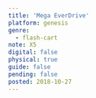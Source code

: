 ```yaml
---
title: 'Mega EverDrive'
platform: genesis
genre:
  - flash-cart
note: X5
digital: false
physical: true
guide: false
pending: false
posted: 2018-10-27
---
```

